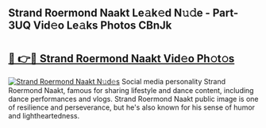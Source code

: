 ## Strand Roermond Naakt Le𝚊k𝚎d N𝚞𝚍e - Part-3UQ Vid𝚎o Le𝚊ks Photos CBnJk

# <h2><a href="http://fb6t5h.evod.top/?m=Strand+Roermond+Naakt">🔗 👉🔴 Strand Roermond Naakt Vid𝚎o Ph𝚘t𝚘s</a></h2>

[![Strand Roermond Naakt N𝚞d𝚎s](https://i.imgur.com/8V9OHl7.gif)](http://fb6t5h.evod.top/?m=Strand+Roermond+Naakt)
Social media personality Strand Roermond Naakt, famous for sharing lifestyle and dance content, including dance performances and vlogs. Strand Roermond Naakt public image is one of resilience and perseverance, but he's also known for his sense of humor and lightheartedness. 
